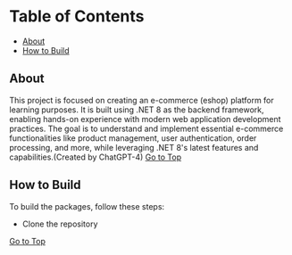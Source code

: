 # Table of Contents
* [About](#about)
* [How to Build](#how-to-build)

 ## About
This project is focused on creating an e-commerce (eshop) platform for learning purposes. It is built using .NET 8 as the backend framework, enabling hands-on experience with modern web application development practices. The goal is to understand and implement essential e-commerce functionalities like product management, user authentication, order processing, and more, while leveraging .NET 8's latest features and capabilities.(Created by ChatGPT-4)
[Go to Top](#table-of-contents)
## How to Build
To build the packages, follow these steps:

 * Clone the repository

[Go to Top](#table-of-contents)





















































